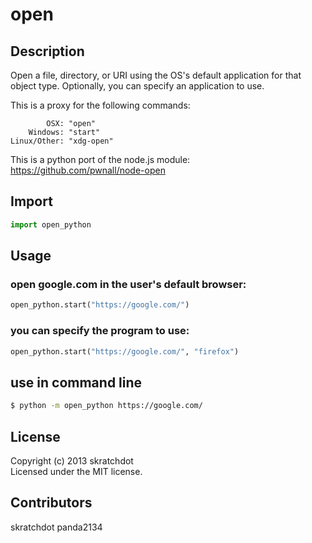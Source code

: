 # open

## Description ##

Open a file, directory, or URI using the OS's default application for
that object type. Optionally, you can specify an application to use.

This is a proxy for the following commands:

```
        OSX: "open"
    Windows: "start"
Linux/Other: "xdg-open"
```

This is a python port of the node.js module:
https://github.com/pwnall/node-open


## Import ##

```python
import open_python
```

## Usage ##

### open google.com in the user's default browser:

```python
open_python.start("https://google.com/")
```
### you can specify the program to use:

```python
open_python.start("https://google.com/", "firefox")	
```

## use in command line

```sh
$ python -m open_python https://google.com/
```

## License ##

Copyright (c) 2013 skratchdot  
Licensed under the MIT license.
## Contributors ##

skratchdot
panda2134
